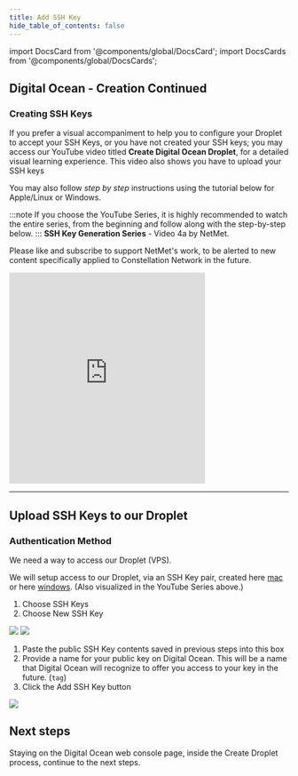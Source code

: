 ```yaml
---
title: Add SSH Key
hide_table_of_contents: false
---
```

<intro-end />

import DocsCard from '@components/global/DocsCard';
import DocsCards from '@components/global/DocsCards';

<head>
  <title>Digital Ocean Apply SSH Keys</title>
  <meta
    name="description"
    content="Uploading our Public key to Digital Ocean Droplet"
  />
</head>

## Digital Ocean - Creation Continued

### Creating SSH Keys

If you prefer a visual accompaniment to help you to configure your Droplet to accept your SSH Keys, or you have not created your SSH keys; you may access our YouTube video titled **Create Digital Ocean Droplet**, for a detailed visual learning experience.  This video also shows you have to upload your SSH keys 

You may also follow *step by step* instructions using the tutorial below for Apple/Linux or Windows. 

:::note
If you choose the YouTube Series, it is highly recommended to watch the entire series, from the beginning and follow along with the step-by-step below.
:::
**SSH Key Generation Series** - Video 4a by NetMet.

Please like and subscribe to support NetMet's work, to be alerted to new content specifically applied to Constellation Network in the future.

<iframe width="70%" height="380" src="https://www.youtube.com/embed/Vs_g-e99qTo" title="YouTube video player" frameborder="0" allow="accelerometer; autoplay; clipboard-write; encrypted-media; gyroscope; picture-in-picture" allowfullscreen></iframe>

---

## Upload SSH Keys to our Droplet

### Authentication Method

We need a way to access our Droplet (VPS). 

We will setup access to our Droplet, via an SSH Key pair, created here [mac](/validate/validator/creationMac) or here [windows](/validate/validator/creationWin). (Also visualized in the YouTube Series above.)

  1. Choose SSH Keys
  2. Choose New SSH Key

![](/img/validator_nodes/node-do-sshkey1.png)
![](/img/validator_nodes/node-do-sshkey2.png)

  1. Paste the public SSH Key contents saved in previous steps into this box
  2. Provide a name for your public key on Digital Ocean.  This will be a name that Digital Ocean will recognize to offer you access to your key in the future. (`tag`)
  3. Click the Add SSH Key button

![](/img/validator_nodes/node-do-sshkey3.png)

## Next steps

Staying on the Digital Ocean web console page, inside the Create Droplet process, continue to the next steps.